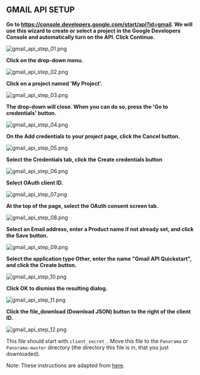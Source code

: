 ## GMAIL API SETUP

**Go to https://console.developers.google.com/start/api?id=gmail. We will use this wizard to create or select a project in the Google Developers Console and automatically turn on the API. Click Continue.**

![gmail_api_step_01.png](instruction_imgs/gmail_api_step_01.png)

**Click on the drop-down menu.**

![gmail_api_step_02.png](instruction_imgs/gmail_api_step_02.png)

**Click on a project named 'My Project'.**

![gmail_api_step_03.png](instruction_imgs/gmail_api_step_03.png)

**The drop-down will close. When you can do so, press the 'Go to credentials' button.**

![gmail_api_step_04.png](instruction_imgs/gmail_api_step_04.png)

**On the Add credentials to your project page, click the Cancel button.**

![gmail_api_step_05.png](instruction_imgs/gmail_api_step_05.png)

**Select the Credentials tab, click the Create credentials button**

![gmail_api_step_06.png](instruction_imgs/gmail_api_step_06.png)

**Select OAuth client ID.**

![gmail_api_step_07.png](instruction_imgs/gmail_api_step_07.png)

**At the top of the page, select the OAuth consent screen tab.**

![gmail_api_step_08.png](instruction_imgs/gmail_api_step_08.png)

**Select an Email address, enter a Product name if not already set, and click the Save button.**

![gmail_api_step_09.png](instruction_imgs/gmail_api_step_09.png)

**Select the application type Other, enter the name "Gmail API Quickstart", and click the Create button.**

![gmail_api_step_10.png](instruction_imgs/gmail_api_step_10.png)

**Click OK to dismiss the resulting dialog.**

![gmail_api_step_11.png](instruction_imgs/gmail_api_step_11.png)

**Click the file_download (Download JSON) button to the right of the client ID.**

![gmail_api_step_12.png](instruction_imgs/gmail_api_step_12.png)

This file should start with `client_secret_`. Move this file to the `Panorama` or `Panorama-master` directory (the directory this file is in, that you just downloaded).

Note:
These instructions are adapted from [here](https://developers.google.com/gmail/api/quickstart/python).
